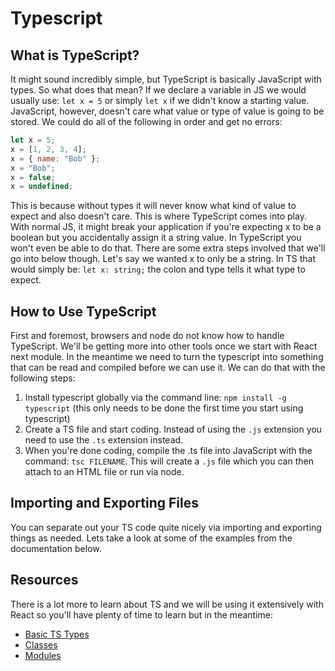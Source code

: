 # Typescript

## What is TypeScript?

It might sound incredibly simple, but TypeScript is basically JavaScript with types. So what does that mean? If we declare a variable in JS we would usually use: `let x = 5` or simply `let x` if we didn't know a starting value. JavaScript, however, doesn't care what value or type of value is going to be stored. We could do all of the following in order and get no errors:

```javascript
let x = 5;
x = [1, 2, 3, 4];
x = { name: "Bob" };
x = "Bob";
x = false;
x = undefined;
```

This is because without types it will never know what kind of value to expect and also doesn't care. This is where TypeScript comes into play. With normal JS, it might break your application if you're expecting x to be a boolean but you accidentally assign it a string value. In TypeScript you won't even be able to do that. There are some extra steps involved that we'll go into below though. Let's say we wanted x to only be a string. In TS that would simply be: `let x: string;` the colon and type tells it what type to expect.

## How to Use TypeScript

First and foremost, browsers and node do not know how to handle TypeScript. We'll be getting more into other tools once we start with React next module. In the meantime we need to turn the typescript into something that can be read and compiled before we can use it. We can do that with the following steps:

1. Install typescript globally via the command line: `npm install -g typescript` (this only needs to be done the first time you start using typescript)
2. Create a TS file and start coding. Instead of using the `.js` extension you need to use the `.ts` extension instead.
3. When you're done coding, compile the .ts file into JavaScript with the command: `tsc FILENAME`. This will create a `.js` file which you can then attach to an HTML file or run via node.

## Importing and Exporting Files

You can separate out your TS code quite nicely via importing and exporting things as needed. Lets take a look at some of the examples from the documentation below.

## Resources

There is a lot more to learn about TS and we will be using it extensively with React so you'll have plenty of time to learn but in the meantime:

- [Basic TS Types](https://www.typescriptlang.org/docs/handbook/basic-types.html)
- [Classes](https://www.typescriptlang.org/docs/handbook/classes.html)
- [Modules](https://www.typescriptlang.org/docs/handbook/modules.html)
